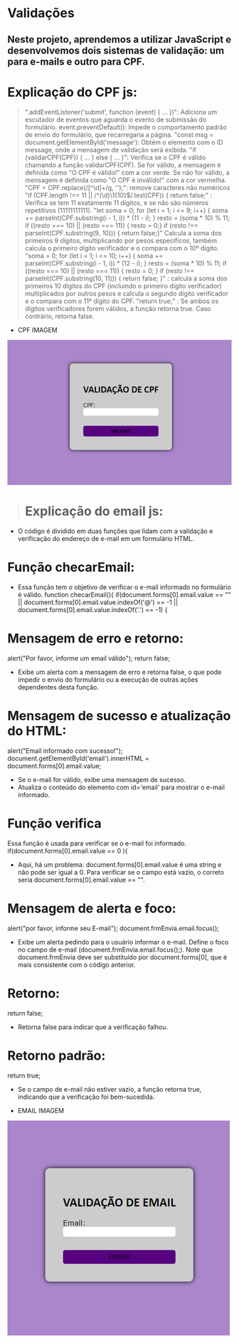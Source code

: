 # Validações
##  Neste projeto, aprendemos a utilizar JavaScript e desenvolvemos dois sistemas de validação: um para e-mails e outro para CPF.


# Explicação do CPF js:
>".addEventListener('submit', function (event) { ... })": Adiciona um escutador de eventos que aguarda o evento de submissão do formulário. event.preventDefault(): Impede o comportamento padrão de envio do formulário, que recarregaria a página. 
"const msg = document.getElementById('message'): Obtém o elemento com o ID message, onde a mensagem de validação será exibida.
"if (validarCPF(CPF)) { ... } else { ... }": Verifica se o CPF é válido chamando a função validarCPF(CPF). Se for válido, a mensagem é definida como "O CPF é válido!" com a cor verde. Se não for válido, a mensagem é definida como "O CPF é inválido!" com a cor vermelha. 
"CPF = CPF.replace(/[^\d]+/g, '');": remove  caracteres não numéricos 
"if (CPF.length !== 11 || /^(\d)\1{10}$/.test(CPF)) { return false;" : Verifica se tem 11 exatamente 11 dígitos, e se não são números repetitivos (11111111111). 
"let soma = 0; for (let i = 1; i <= 9; i++) {  soma += parseInt(CPF.substring(i - 1, i)) * (11 - i); } resto = (soma * 10) % 11; if ((resto === 10) || (resto === 11)) {     resto = 0;} if (resto !== parseInt(CPF.substring(9, 10))) {     return false;}" Calcula a soma dos primeiros 9 dígitos, multiplicando por pesos especificos, também calcula o primeiro dígito verificador e o compara com o 10º dígito.
"soma = 0; for (let i = 1; i <= 10; i++) { soma += parseInt(CPF.substring(i - 1, i)) * (12 - i); }  resto = (soma * 10) % 11; if ((resto === 10) || (resto === 11)) { resto = 0; } if (resto !== parseInt(CPF.substring(10, 11))) { return false; }" : calcula a soma dos primeiros 10 dígitos do CPF (incluindo o primeiro dígito verificador) multiplicados por outros pesos e calcula o segundo dígito verificador e o compara com o 11º dígito do CPF. 
"return true;" : Se ambos os dígitos verificadores forem válidos, a função retorna true. Caso contrário, retorna false.

* CPF IMAGEM

![](cpfimg.png) 
#
># Explicação do email js:
 
* O código é dividido em duas funções que lidam com a validação e verificação do endereço de e-mail em um formulário HTML.
# Função checarEmail:
* Essa função tem o objetivo de verificar o e-mail informado no formulário é válido.
function checarEmail(){
    if(document.forms[0].email.value == "" || document.forms[0].email.value.indexOf('@') == -1 || document.forms[0].email.value.indexOf('.') == -1)
    {
# Mensagem de erro e retorno:
alert("Por favor, informe um email válido"); return false;
* Exibe um alerta com a mensagem de erro e retorna false, o que pode impedir o envio do formulário ou a execução de outras ações dependentes desta função.
 
# Mensagem de sucesso e atualização do HTML:
alert("Email informado com sucesso!");
document.getElementById('email').innerHTML = document.forms[0].email.value;
* Se o e-mail for válido, exibe uma mensagem de sucesso.
* Atualiza o conteúdo do elemento com id='email' para mostrar o e-mail informado.
 
# Função verifica
Essa função é usada para verificar se o e-mail foi informado.
if(document.forms[0].email.value == 0 ){
* Aqui, há um problema: document.forms[0].email.value é uma string e não pode ser igual a 0. Para verificar se o campo está vazio, o correto seria document.forms[0].email.value == "".
 
# Mensagem de alerta e foco:
 
alert("por favor, informe seu E-mail");
document.frmEnvia.email.focus();
* Exibe um alerta pedindo para o usuário informar o e-mail.
Define o foco no campo de e-mail (document.frmEnvia.email.focus();). Note que document.frmEnvia deve ser substituído por document.forms[0], que é mais consistente com o código anterior.
 
# Retorno:
return false;
* Retorna false para indicar que a verificação falhou.
 
# Retorno padrão:
return true;
* Se o campo de e-mail não estiver vazio, a função retorna true, indicando que a verificação foi bem-sucedida.

* EMAIL IMAGEM

![](email.png)
